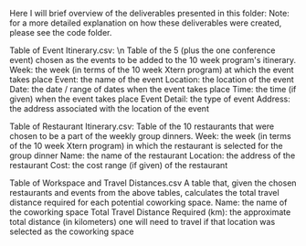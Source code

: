 Here I will brief overview of the deliverables presented in this folder:
Note: for a more detailed explanation on how these deliverables were created, please see the code folder.

Table of Event Itinerary.csv: \n
  Table of the 5 (plus the one conference event) chosen as the events to be added to the 10 week program's itinerary.
  Week:
    the week (in terms of the 10 week Xtern program) at which the event takes place
  Event:
    the name of the event
  Location:
    the location of the event
  Date:
    the date / range of dates when the event takes place
  Time:
    the time (if given) when the event takes place
  Event Detail:
    the type of event
  Address:
    the address associated with the location of the event


Table of Restaurant Itinerary.csv:
  Table of the 10 restaurants that were chosen to be a part of the weekly group dinners.
  Week:
    the week (in terms of the 10 week Xtern program) in which the restaurant is selected for the group dinner
  Name:
    the name of the restaurant
  Location:
    the address of the restaurant
  Cost:
    the cost range (if given) of the restaurant
    
Table of Workspace and Travel Distances.csv
  A table that, given the chosen restaurants and events from the above tables, calculates the total travel distance required for each potential coworking space.
  Name:
    the name of the coworking space
  Total Travel Distance Required (km):
    the approximate total distance (in kilometers) one will need to travel if that location was selected as the coworking space
    
